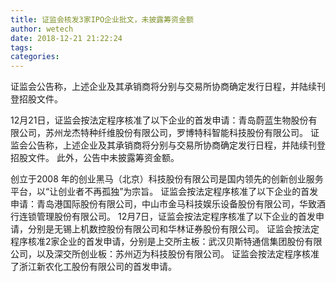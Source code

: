```yaml
---
title: 证监会核发3家IPO企业批文，未披露筹资金额
author: wetech
date: 2018-12-21 21:22:24
tags: 
categories: 
---
```

证监会公告称，上述企业及其承销商将分别与交易所协商确定发行日程，并陆续刊登招股文件。
<!-- more -->
12月21日，证监会按法定程序核准了以下企业的首发申请：青岛蔚蓝生物股份有限公司，苏州龙杰特种纤维股份有限公司，罗博特科智能科技股份有限公司。
证监会公告称，上述企业及其承销商将分别与交易所协商确定发行日程，并陆续刊登招股文件。
此外，公告中未披露筹资金额。
 
 
创立于2008 年的创业黑马（北京）科技股份有限公司是国内领先的创新创业服务平台，以“让创业者不再孤独”为宗旨。
证监会按法定程序核准了以下企业的首发申请：青岛港国际股份有限公司，中山市金马科技娱乐设备股份有限公司，华致酒行连锁管理股份有限公司。
12月7日，证监会按法定程序核准了以下企业的首发申请，分别是无锡上机数控股份有限公司和华林证券股份有限公司。
证监会按法定程序核准2家企业的首发申请，分别是上交所主板：武汉贝斯特通信集团股份有限公司，以及深交所创业板：苏州迈为科技股份有限公司。
证监会按法定程序核准了浙江新农化工股份有限公司的首发申请。
